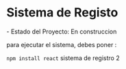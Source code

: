 <h1> Sistema de Registo</h1>
- Estado del Proyecto: En construccion

para ejecutar el sistema, debes poner :

```npm install react```
sistema de registro  2
